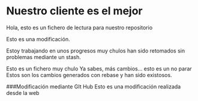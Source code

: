 # Nuestro cliente es el mejor

Hola, esto es un fichero de lectura para nuestro repositorio

Esto es una modificación.

Estoy trabajando en unos progresos muy chulos han sido retomados sin problemas mediante un stash.

Esto es un fichero muy chulo
Ya sabes, más cambios... esto es un no parar
Estos son los cambios generados con rebase y han sido existosos.

###Modificación mediante GIt Hub
Esto es una modificación realizada desde la web
